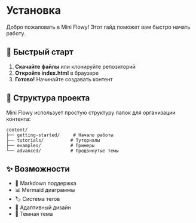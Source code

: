# Установка

Добро пожаловать в Mini Flowy! Этот гайд поможет вам быстро начать работу.

## 🚀 Быстрый старт

1. **Скачайте файлы** или клонируйте репозиторий
2. **Откройте index.html** в браузере
3. **Готово!** Начинайте создавать контент

## 📁 Структура проекта

Mini Flowy использует простую структуру папок для организации контента:

```
content/
├── getting-started/     # Начало работы
├── tutorials/          # Туториалы
├── examples/           # Примеры
└── advanced/           # Продвинутые темы
```

## ✨ Возможности

- 📝 Markdown поддержка
- 📊 Mermaid диаграммы  
- 🏷️ Система тегов
- 📱 Адаптивный дизайн
- 🎨 Темная тема
